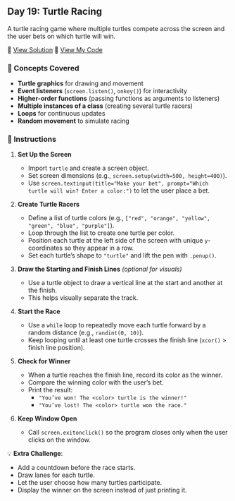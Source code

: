 ## Day 19: Turtle Racing  
A turtle racing game where multiple turtles compete across the screen and the user bets on which turtle will win.  

📄 [View Solution](solution.py) 📄 [View My Code](d19.py)  

### 🧠 Concepts Covered
- **Turtle graphics** for drawing and movement  
- **Event listeners** (`screen.listen()`, `onkey()`) for interactivity  
- **Higher-order functions** (passing functions as arguments to listeners)  
- **Multiple instances of a class** (creating several turtle racers)  
- **Loops** for continuous updates  
- **Random movement** to simulate racing  

### 📝 Instructions
1. **Set Up the Screen**  
   - Import `turtle` and create a screen object.  
   - Set screen dimensions (e.g., `screen.setup(width=500, height=400)`).  
   - Use `screen.textinput(title="Make your bet", prompt="Which turtle will win? Enter a color:")` to let the user place a bet.  

2. **Create Turtle Racers**  
   - Define a list of turtle colors (e.g., `["red", "orange", "yellow", "green", "blue", "purple"]`).  
   - Loop through the list to create one turtle per color.  
   - Position each turtle at the left side of the screen with unique `y`-coordinates so they appear in a row.  
   - Set each turtle’s shape to `"turtle"` and lift the pen with `.penup()`.  

3. **Draw the Starting and Finish Lines** *(optional for visuals)*  
   - Use a turtle object to draw a vertical line at the start and another at the finish.  
   - This helps visually separate the track.  

4. **Start the Race**  
   - Use a `while` loop to repeatedly move each turtle forward by a random distance (e.g., `randint(0, 10)`).  
   - Keep looping until at least one turtle crosses the finish line (`xcor()` > finish line position).  

5. **Check for Winner**  
   - When a turtle reaches the finish line, record its color as the winner.  
   - Compare the winning color with the user’s bet.  
   - Print the result:  
     - `"You’ve won! The <color> turtle is the winner!"`  
     - `"You’ve lost! The <color> turtle won the race."`  

6. **Keep Window Open**  
   - Call `screen.exitonclick()` so the program closes only when the user clicks on the window.  

💡 **Extra Challenge**:  
- Add a countdown before the race starts.  
- Draw lanes for each turtle.  
- Let the user choose how many turtles participate.  
- Display the winner on the screen instead of just printing it.  
